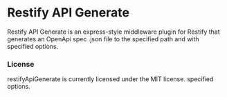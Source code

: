 # Restify API Generate

Restify API Generate is an express-style middleware plugin for Restify
that generates an OpenApi spec .json file to the specified path and with
specified options.

### License

restifyApiGenerate is currently licensed under the MIT license.
specified options.
